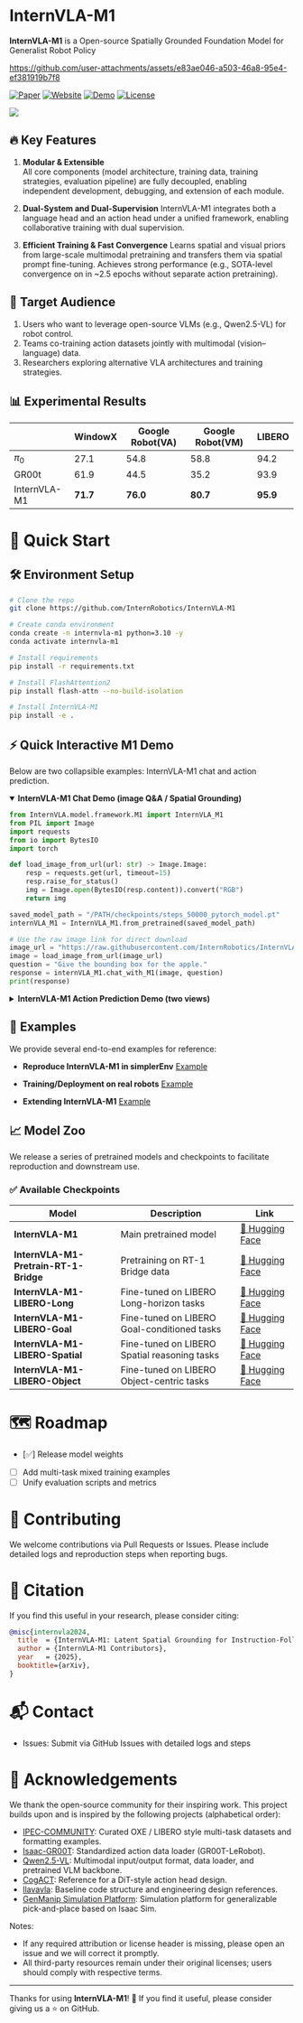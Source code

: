 # InternVLA-M1

**InternVLA-M1** is a Open-source Spatially Grounded Foundation Model for Generalist Robot Policy

https://github.com/user-attachments/assets/e83ae046-a503-46a8-95e4-ef381919b7f8

[![Paper](https://img.shields.io/badge/Paper-arXiv-red.svg)](https://github.com/InternRobotics/InternVLA-M1/blob/InternVLA-M1/assets/InternVLA_M1.pdf) [![Website](https://img.shields.io/badge/Website-GitHub%20Pages-blue.svg)](https://internrobotics.github.io/internvla-m1.github.io) [![Demo](https://img.shields.io/badge/Demo-YouTube-red.svg)](https://youtu.be/n129VDqJCk4) [![License](https://img.shields.io/badge/License-MIT-green.svg)](LICENSE)

![](assets/teaser.png)

## 🔥 Key Features

1. **Modular & Extensible**  
   All core components (model architecture, training data, training strategies, evaluation pipeline) are fully decoupled, enabling independent development, debugging, and extension of each module.


2. **Dual-System and Dual-Supervision**
   InternVLA-M1 integrates both a language head and an action head under a unified framework, enabling collaborative training with dual supervision. 

3. **Efficient Training & Fast Convergence**
   Learns spatial and visual priors from large-scale multimodal pretraining and transfers them via spatial prompt fine-tuning. Achieves strong performance (e.g., SOTA-level convergence on  in \~2.5 epochs without separate action pretraining). 

## 🎯 Target Audience

1. Users who want to leverage open-source VLMs (e.g., Qwen2.5-VL) for robot control.
2. Teams co-training action datasets jointly with multimodal (vision–language) data.
3. Researchers exploring alternative VLA architectures and training strategies.

## 📊 Experimental Results
|             | WindowX | Google Robot(VA) | Google Robot(VM) | LIBERO |
|-------------|---------|------------------|------------------|--------|
| $\pi_0$         | 27.1    | 54.8             | 58.8             | 94.2   |
| GR00t       | 61.9    | 44.5             | 35.2             | 93.9   |
| InternVLA-M1 |**71.7** |**76.0**          |**80.7**          |**95.9**|






# 🚀 Quick Start

## 🛠 Environment Setup

```bash
# Clone the repo
git clone https://github.com/InternRobotics/InternVLA-M1

# Create conda environment
conda create -n internvla-m1 python=3.10 -y
conda activate internvla-m1

# Install requirements
pip install -r requirements.txt

# Install FlashAttention2
pip install flash-attn --no-build-isolation

# Install InternVLA-M1
pip install -e .
```


## ⚡ Quick Interactive M1 Demo

Below are two collapsible examples: InternVLA-M1 chat and action prediction.

<details open>
<summary><b>InternVLA-M1 Chat Demo (image Q&A / Spatial Grounding)</b></summary>

```python
from InternVLA.model.framework.M1 import InternVLA_M1
from PIL import Image
import requests
from io import BytesIO
import torch

def load_image_from_url(url: str) -> Image.Image:
    resp = requests.get(url, timeout=15)
    resp.raise_for_status()
    img = Image.open(BytesIO(resp.content)).convert("RGB")
    return img

saved_model_path = "/PATH/checkpoints/steps_50000_pytorch_model.pt"
internVLA_M1 = InternVLA_M1.from_pretrained(saved_model_path)

# Use the raw image link for direct download
image_url = "https://raw.githubusercontent.com/InternRobotics/InternVLA-M1/InternVLA-M1/assets/table.jpeg"
image = load_image_from_url(image_url)
question = "Give the bounding box for the apple."
response = internVLA_M1.chat_with_M1(image, question)
print(response)
```
</details>

<details>
<summary><b>InternVLA-M1 Action Prediction Demo (two views)</b></summary>

```python
from InternVLA.model.framework.M1 import InternVLA_M1
from PIL import Image
import requests
from io import BytesIO
import torch

def load_image_from_url(url: str) -> Image.Image:
    resp = requests.get(url, timeout=15)
    resp.raise_for_status()
    img = Image.open(BytesIO(resp.content)).convert("RGB")
    return img

saved_model_path = "/PATH/checkpoints/steps_50000_pytorch_model.pt"
internVLA_M1 = InternVLA_M1.from_pretrained(saved_model_path)

image_url = "https://raw.githubusercontent.com/InternRobotics/InternVLA-M1/InternVLA-M1/assets/table.jpeg"
view1 = load_image_from_url(image_url)
view2 = view1.copy()

# Construct input: batch size = 1, two views
batch_images = [[view1, view2]]  # List[List[PIL.Image]]
instructions = ["Pick up the apple and place it on the plate."]

if torch.cuda.is_available():
    internVLA_M1 = internVLA_M1.to("cuda")

pred = internVLA_M1.predict_action(
    batch_images=batch_images,
    instructions=instructions,
    cfg_scale=1.5,
    use_ddim=True,
    num_ddim_steps=10,
)
normalized_actions = pred["normalized_actions"]  # [B, T, action_dim]
print(normalized_actions.shape, type(normalized_actions))
```
</details>


## 📘 Examples

We provide several end-to-end examples for reference:

* **Reproduce InternVLA-M1 in simplerEnv**
  [Example](/examples/simplerEnv/setup.md)

* **Training/Deployment on real robots**
  [Example](/examples/real_robot/setup.md)

* **Extending InternVLA-M1**
  [Example](examples/extending_m1/README.md)

## 📈 Model Zoo
We release a series of pretrained models and checkpoints to facilitate reproduction and downstream use.

### ✅ Available Checkpoints

| Model | Description | Link |
|-------|-------------|------|
| **InternVLA-M1** | Main pretrained model | [🤗 Hugging Face](https://huggingface.co/InternRobotics/InternVLA-M1) |
| **InternVLA-M1-Pretrain-RT-1-Bridge** | Pretraining on RT-1 Bridge data | [🤗 Hugging Face](https://huggingface.co/InternRobotics/InternVLA-M1-Pretrain-RT-1-Bridge) |
| **InternVLA-M1-LIBERO-Long** | Fine-tuned on LIBERO Long-horizon tasks | [🤗 Hugging Face](https://huggingface.co/InternRobotics/InternVLA-M1-LIBERO-Long) |
| **InternVLA-M1-LIBERO-Goal** | Fine-tuned on LIBERO Goal-conditioned tasks | [🤗 Hugging Face](https://huggingface.co/InternRobotics/InternVLA-M1-LIBERO-Goal) |
| **InternVLA-M1-LIBERO-Spatial** | Fine-tuned on LIBERO Spatial reasoning tasks | [🤗 Hugging Face](https://huggingface.co/InternRobotics/InternVLA-M1-LIBERO-Spatial) |
| **InternVLA-M1-LIBERO-Object** | Fine-tuned on LIBERO Object-centric tasks | [🤗 Hugging Face](https://huggingface.co/InternRobotics/InternVLA-M1-LIBERO-Object) |



# 🗺️ Roadmap

* [✅] Release model weights
* [ ] Add multi-task mixed training examples
* [ ] Unify evaluation scripts and metrics

# 🤝 Contributing

We welcome contributions via Pull Requests or Issues.
Please include detailed logs and reproduction steps when reporting bugs.

# 📜 Citation

If you find this useful in your research, please consider citing:

```bibtex
@misc{internvla2024,
  title  = {InternVLA-M1: Latent Spatial Grounding for Instruction-Following Robotic Manipulation},
  author = {InternVLA-M1 Contributors},
  year   = {2025},
  booktitle={arXiv},
}
```

# 📬 Contact

* Issues: Submit via GitHub Issues with detailed logs and steps

# 🙏 Acknowledgements

We thank the open-source community for their inspiring work. This project builds upon and is inspired by the following projects (alphabetical order):
- [IPEC-COMMUNITY](https://huggingface.co/IPEC-COMMUNITY): Curated OXE / LIBERO style multi-task datasets and formatting examples.
- [Isaac-GR00T](https://github.com/NVIDIA/Isaac-GR00T): Standardized action data loader (GR00T-LeRobot).
- [Qwen2.5-VL](https://github.com/QwenLM/Qwen2.5-VL/blob/main/qwen-vl-finetune/README.md): Multimodal input/output format, data loader, and pretrained VLM backbone.
- [CogACT](https://github.com/microsoft/CogACT/tree/main/action_model): Reference for a DiT-style action head design.
- [llavavla](https://github.com/JinhuiYE/llavavla): Baseline code structure and engineering design references.
- [GenManip Simulation Platform](https://github.com/InternRobotics/GenManip): Simulation platform for generalizable pick-and-place based on Isaac Sim.


Notes:
- If any required attribution or license header is missing, please open an issue and we will correct it promptly.
- All third-party resources remain under their original licenses; users should comply with respective terms.


---

Thanks for using **InternVLA-M1**! 🌟
If you find it useful, please consider giving us a ⭐ on GitHub.
